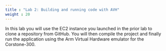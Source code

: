 ```yaml
---
title : "Lab 2: Building and running code with AVH"
weight : 20
---
```


In this lab you will use the EC2 instance you launched in the prior lab to clone a repository from GitHub. You will then compile the project and finally run the application using the Arm Virtual Hardware emulator for the Corstone-300.
